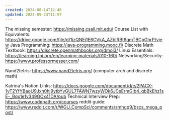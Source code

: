 ```yaml
---
created: 2024-08-14T12:48
updated: 2024-09-23T11:57
---
```

The missing semester:  https://missing.csail.mit.edu/
Course List with Equivalents: https://drive.google.com/file/d/1jzQNEj1E6CVkA_AZbIRBt6qmTBCpGhrP/view
Java Programming: https://java-programming.mooc.fi/
Discrete Math Textbook: https://discrete.openmathbooks.org/dmoi3/
Linux Essentials: https://learning.lpi.org/en/learning-materials/010-160/
Networking/Security: https://www.professormesser.com/

Nand2tetris: https://www.nand2tetris.org/ (computer arch and discrete math)

Katrina's Notion Links: https://docs.google.com/document/d/e/2PACX-1vT2YfYBaoU9Jxh0hj9ytbYvGUL7FAWN7wzyWOk6JCsErmGib4_qbBkEhz1sE-_Bqx1e1v349GOx41DA/pub
Technical Interview Prep: https://www.codepath.org/courses
reddit guide: https://www.reddit.com/r/WGU_CompSci/comments/smhgq9/bscs_mega_post/